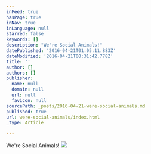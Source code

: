 ```yaml
---
inFeed: true
hasPage: true
inNav: true
inLanguage: null
starred: false
keywords: []
description: "We're Social Animals!"
datePublished: '2016-04-21T01:05:11.883Z'
dateModified: '2016-04-21T00:31:42.778Z'
title: ''
author: []
authors: []
publisher:
  name: null
  domain: null
  url: null
  favicon: null
sourcePath: _posts/2016-04-21-were-social-animals.md
published: true
url: were-social-animals/index.html
_type: Article

---
```

We're Social Animals!
![](https://the-grid-user-content.s3-us-west-2.amazonaws.com/e4f05461-ea91-47c5-b2cc-5eb53449ea24.png)